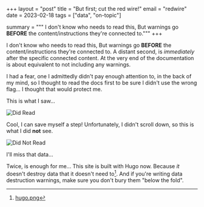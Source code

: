 +++
layout = "post"
title = "But first; cut the red wire!"
email = "redwire"
date = 2023-02-18
tags = ["data", "on-topic"]

summary = """
I don't know who needs to read this, But warnings go **BEFORE** the
content/instructions they're connected to."""
+++

I don't know who needs to read this, But warnings go **BEFORE** the
content/instructions they're connected to. A distant second, is *immediately*
after the specific connected content. At the very end of the documentation is
about equivalent to not including any warnings.

I had a fear, one I admittedly didn't pay enough attention to, in the back of my
mind, so I thought to read the docs first to be sure I didn't use the wrong
flag... I thought that would protect me. 

This is what I saw...

![Did Read](/assets/did-read.png)

Cool, I can save myself a step! Unfortunately, I didn't scroll down, so this is
what I did **not** see.

![Did Not Read](/assets/did-not-read.png)

I'll miss that data...

Twice, is enough for me... This site is built with Hugo now. Because *it*
doesn't destroy data that it doesn't need to[^1]. And if you're writing data
destruction warnings, make sure you don't bury them "below the fold".

[^1]: [hugo.png](/assets/hugo.png)

